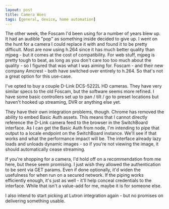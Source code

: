 ```yaml
---
layout: post
title: Camera Woes
tags: [general, device, home automation]
---
```


The other week, the Foscam I'd been using for a number of years blew up.  It had an audible "pop" as something inside decided to give up.  I went on the hunt for a camera I could replace it with and found it to be pretty difficult.  Most are now using h.264 since it has much better quality than mjpeg - but it comes at the cost of compatibility.  For web stuff, mjpeg is pretty tough to beat, as long as you don't care too too much about the quality - so I figured that was what I was aiming for.  Foscam - and their new company Amcrest - both have switched over entirely to h.264.  So that's not a great option for this use-case.

I've opted to buy a couple D-Link DCS-5222L HD cameras.  They have very similar specs to the old Foscam, but the software seems more refined.  I have some basic controllers set up to pan / tilt / go to preset locations but haven't hooked up streaming, DVR or anything else yet.

They have their own integration problems, though.  Chrome has removed the ability to embed Basic Auth assets.  This means that I cannot directly reference the D-Link camera feed to the browser in the SwitchBoard interface.  As I can get the Basic Auth from node, I'm intending to pipe that output to a locale endpoint on the SwitchBoard instance.  We'll see if that works and what the performance impact will be.  The interface already lazy loads and unloads dynamic images - so if you're not viewing the image, it should automatically cease streaming.

If you're shopping for a camera, I'd hold off on a recommendation from me here, but these seem promising.  I just wish they allowed the authentication to be sent via GET params.  Even if done optionally, it'd widen the usefulness for when run on a secured network.  If the piping works efficiently enough, it's just as well - it'll help conceal credentials to the interface.  While that isn't a value-add for me, maybe it is for someone else.

I also intend to start picking at Lutron integration again - but no promises on delivering something usable.
